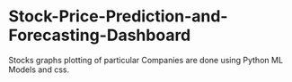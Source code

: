 # Stock-Price-Prediction-and-Forecasting-Dashboard
Stocks graphs plotting of particular Companies are done using Python ML Models and css.
